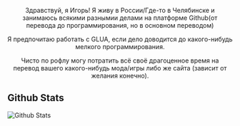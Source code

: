 <p align="center">
Здравствуй, я Игорь! Я живу в России/Где-то в Челябинске и занимаюсь всякими разнымии делами на платформе Github(от перевода до программирования, но в основном переводом)
</p>

<p align="center">
Я предпочитаю работать с GLUA, если дело доводится до какого-нибудь мелкого программирования.
</p>

<p align="center">
Чисто по рофлу могу потратить всё своё драгоценное время на перевод вашего какого-нибудь мода/игры либо же сайта (зависит от желания конечно).
</p>

## Github Stats
<img align="left" alt="Github Stats" src="https://github-readme-stats.codestackr.vercel.app/api?username=Blueberryy&show_icons=true&hide_border=true" />